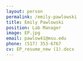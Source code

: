 ```yaml
---
layout: person
permalink: /emily-pawlowski
title: Emily Pawlowski 
position: Lab Manager
image: EP.jpg
email: pawlow41@msu.edu
phone: (517) 353-6767 
cv: EP_resume_new (1).docx
---
```


